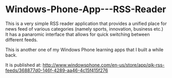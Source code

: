 Windows-Phone-App---RSS-Reader
==============================

This is a very simple RSS reader application that provides a unified place for news feed of various categories (namely sports, innovation, business etc.) It has a panaromic interface that allows for quick switching between different feeds.

This is another one of my Windows Phone learning apps that I built a while back. 

It is published at: http://www.windowsphone.com/en-us/store/app/qik-rss-feeds/368877d0-146f-4289-aa46-4c15f415f276 
